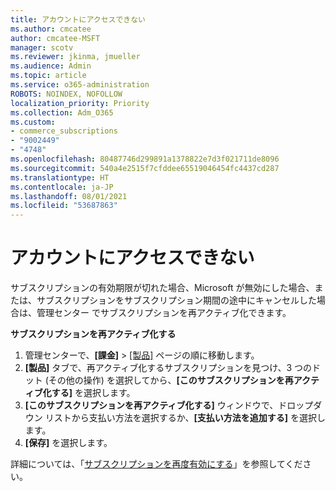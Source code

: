 ```yaml
---
title: アカウントにアクセスできない
ms.author: cmcatee
author: cmcatee-MSFT
manager: scotv
ms.reviewer: jkinma, jmueller
ms.audience: Admin
ms.topic: article
ms.service: o365-administration
ROBOTS: NOINDEX, NOFOLLOW
localization_priority: Priority
ms.collection: Adm_O365
ms.custom:
- commerce_subscriptions
- "9002449"
- "4748"
ms.openlocfilehash: 80487746d299891a1378822e7d3f021711de8096
ms.sourcegitcommit: 540a4e2515f7cfddee65519046454fc4437cd287
ms.translationtype: HT
ms.contentlocale: ja-JP
ms.lasthandoff: 08/01/2021
ms.locfileid: "53687863"
---
```

# <a name="unable-to-access-my-account"></a>アカウントにアクセスできない

サブスクリプションの有効期限が切れた場合、Microsoft が無効にした場合、または、サブスクリプションをサブスクリプション期間の途中にキャンセルした場合は、管理センター でサブスクリプションを再アクティブ化できます。

**サブスクリプションを再アクティブ化する**

1. 管理センターで、**[課金]** > [[製品]](https://go.microsoft.com/fwlink/p/?linkid=842054) ページの順に移動します。
2. **[製品]** タブで、再アクティブ化するサブスクリプションを見つけ、3 つのドット (その他の操作) を選択してから、**[このサブスクリプションを再アクティブ化する]** を選択します。
3. **[このサブスクリプションを再アクティブ化する]** ウィンドウで、ドロップダウン リストから支払い方法を選択するか、**[支払い方法を追加する]** を選択します。
4. **[保存]** を選択します。

詳細については、「[サブスクリプションを再度有効にする](/microsoft-365/commerce/subscriptions/reactivate-your-subscription)」を参照してください。